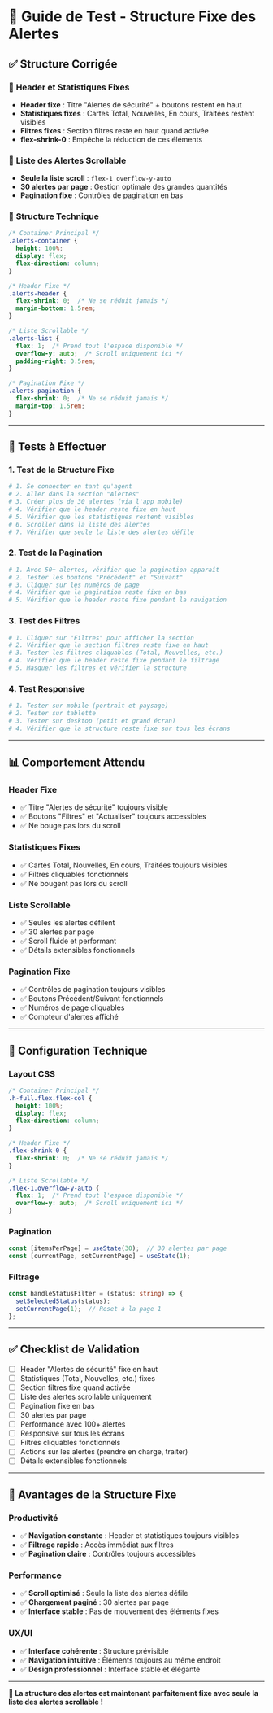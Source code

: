 # 🎯 Guide de Test - Structure Fixe des Alertes

## ✅ **Structure Corrigée**

### 🔧 **Header et Statistiques Fixes**
- **Header fixe** : Titre "Alertes de sécurité" + boutons restent en haut
- **Statistiques fixes** : Cartes Total, Nouvelles, En cours, Traitées restent visibles
- **Filtres fixes** : Section filtres reste en haut quand activée
- **flex-shrink-0** : Empêche la réduction de ces éléments

### 📜 **Liste des Alertes Scrollable**
- **Seule la liste scroll** : `flex-1 overflow-y-auto`
- **30 alertes par page** : Gestion optimale des grandes quantités
- **Pagination fixe** : Contrôles de pagination en bas

### 📐 **Structure Technique**

```css
/* Container Principal */
.alerts-container {
  height: 100%;
  display: flex;
  flex-direction: column;
}

/* Header Fixe */
.alerts-header {
  flex-shrink: 0;  /* Ne se réduit jamais */
  margin-bottom: 1.5rem;
}

/* Liste Scrollable */
.alerts-list {
  flex: 1;  /* Prend tout l'espace disponible */
  overflow-y: auto;  /* Scroll uniquement ici */
  padding-right: 0.5rem;
}

/* Pagination Fixe */
.alerts-pagination {
  flex-shrink: 0;  /* Ne se réduit jamais */
  margin-top: 1.5rem;
}
```

---

## 🧪 **Tests à Effectuer**

### 1. **Test de la Structure Fixe**
```bash
# 1. Se connecter en tant qu'agent
# 2. Aller dans la section "Alertes"
# 3. Créer plus de 30 alertes (via l'app mobile)
# 4. Vérifier que le header reste fixe en haut
# 5. Vérifier que les statistiques restent visibles
# 6. Scroller dans la liste des alertes
# 7. Vérifier que seule la liste des alertes défile
```

### 2. **Test de la Pagination**
```bash
# 1. Avec 50+ alertes, vérifier que la pagination apparaît
# 2. Tester les boutons "Précédent" et "Suivant"
# 3. Cliquer sur les numéros de page
# 4. Vérifier que la pagination reste fixe en bas
# 5. Vérifier que le header reste fixe pendant la navigation
```

### 3. **Test des Filtres**
```bash
# 1. Cliquer sur "Filtres" pour afficher la section
# 2. Vérifier que la section filtres reste fixe en haut
# 3. Tester les filtres cliquables (Total, Nouvelles, etc.)
# 4. Vérifier que le header reste fixe pendant le filtrage
# 5. Masquer les filtres et vérifier la structure
```

### 4. **Test Responsive**
```bash
# 1. Tester sur mobile (portrait et paysage)
# 2. Tester sur tablette
# 3. Tester sur desktop (petit et grand écran)
# 4. Vérifier que la structure reste fixe sur tous les écrans
```

---

## 📊 **Comportement Attendu**

### **Header Fixe**
- ✅ Titre "Alertes de sécurité" toujours visible
- ✅ Boutons "Filtres" et "Actualiser" toujours accessibles
- ✅ Ne bouge pas lors du scroll

### **Statistiques Fixes**
- ✅ Cartes Total, Nouvelles, En cours, Traitées toujours visibles
- ✅ Filtres cliquables fonctionnels
- ✅ Ne bougent pas lors du scroll

### **Liste Scrollable**
- ✅ Seules les alertes défilent
- ✅ 30 alertes par page
- ✅ Scroll fluide et performant
- ✅ Détails extensibles fonctionnels

### **Pagination Fixe**
- ✅ Contrôles de pagination toujours visibles
- ✅ Boutons Précédent/Suivant fonctionnels
- ✅ Numéros de page cliquables
- ✅ Compteur d'alertes affiché

---

## 🔧 **Configuration Technique**

### **Layout CSS**
```css
/* Container Principal */
.h-full.flex.flex-col {
  height: 100%;
  display: flex;
  flex-direction: column;
}

/* Header Fixe */
.flex-shrink-0 {
  flex-shrink: 0;  /* Ne se réduit jamais */
}

/* Liste Scrollable */
.flex-1.overflow-y-auto {
  flex: 1;  /* Prend tout l'espace disponible */
  overflow-y: auto;  /* Scroll uniquement ici */
}
```

### **Pagination**
```typescript
const [itemsPerPage] = useState(30);  // 30 alertes par page
const [currentPage, setCurrentPage] = useState(1);
```

### **Filtrage**
```typescript
const handleStatusFilter = (status: string) => {
  setSelectedStatus(status);
  setCurrentPage(1);  // Reset à la page 1
};
```

---

## ✅ **Checklist de Validation**

- [ ] Header "Alertes de sécurité" fixe en haut
- [ ] Statistiques (Total, Nouvelles, etc.) fixes
- [ ] Section filtres fixe quand activée
- [ ] Liste des alertes scrollable uniquement
- [ ] Pagination fixe en bas
- [ ] 30 alertes par page
- [ ] Performance avec 100+ alertes
- [ ] Responsive sur tous les écrans
- [ ] Filtres cliquables fonctionnels
- [ ] Actions sur les alertes (prendre en charge, traiter)
- [ ] Détails extensibles fonctionnels

---

## 🚀 **Avantages de la Structure Fixe**

### **Productivité**
- ✅ **Navigation constante** : Header et statistiques toujours visibles
- ✅ **Filtrage rapide** : Accès immédiat aux filtres
- ✅ **Pagination claire** : Contrôles toujours accessibles

### **Performance**
- ✅ **Scroll optimisé** : Seule la liste des alertes défile
- ✅ **Chargement paginé** : 30 alertes par page
- ✅ **Interface stable** : Pas de mouvement des éléments fixes

### **UX/UI**
- ✅ **Interface cohérente** : Structure prévisible
- ✅ **Navigation intuitive** : Éléments toujours au même endroit
- ✅ **Design professionnel** : Interface stable et élégante

---

**🎉 La structure des alertes est maintenant parfaitement fixe avec seule la liste des alertes scrollable !**


